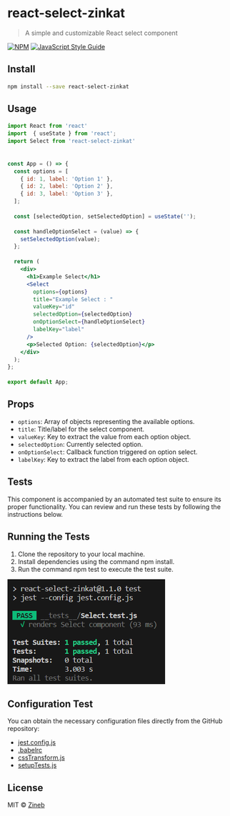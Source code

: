 # react-select-zinkat

> A simple and customizable React select component

[![NPM](https://img.shields.io/npm/v/react-select-zinkat.svg)](https://www.npmjs.com/package/react-select-zinkat) [![JavaScript Style Guide](https://img.shields.io/badge/code_style-standard-brightgreen.svg)](https://standardjs.com)

## Install

```bash
npm install --save react-select-zinkat
```

## Usage

```jsx
import React from 'react'
import  { useState } from 'react';
import Select from 'react-select-zinkat'


const App = () => {
  const options = [
    { id: 1, label: 'Option 1' },
    { id: 2, label: 'Option 2' },
    { id: 3, label: 'Option 3' },
  ];

  const [selectedOption, setSelectedOption] = useState('');

  const handleOptionSelect = (value) => {
    setSelectedOption(value);
  };

  return (
    <div>
      <h1>Example Select</h1>
      <Select
        options={options}
        title="Example Select : "
        valueKey="id"
        selectedOption={selectedOption}
        onOptionSelect={handleOptionSelect}
        labelKey="label"
      />
      <p>Selected Option: {selectedOption}</p>
    </div>
  );
};

export default App;
```
## Props

- `options`: Array of objects representing the available options.
- `title`: Title/label for the select component.
- `valueKey`: Key to extract the value from each option object.
- `selectedOption`: Currently selected option.
- `onOptionSelect`: Callback function triggered on option select.
- `labelKey`: Key to extract the label from each option object.

## Tests

This component is accompanied by an automated test suite to ensure its proper functionality. You can review and run these tests by following the instructions below.

## Running the Tests
1. Clone the repository to your local machine.
2. Install dependencies using the command npm install.
3. Run the command npm test to execute the test suite.

![Unit test](image.png)

## Configuration Test

You can obtain the necessary configuration files directly from the GitHub repository:

- [jest.config.js](https://github.com/zinkat/react-select-zinkat/blob/master/jest.config.js)
- [.babelrc](https://github.com/zinkat/react-select-zinkat/blob/master/.babelrc)
- [cssTransform.js](https://github.com/zinkat/react-select-zinkat/blob/master/cssTransform.js)
- [setupTests.js](https://github.com/zinkat/react-select-zinkat/blob/master/setupTests.js)


## License

MIT © [Zineb](https://github.com/https://github.com/zinkat/react-select-zinkat.git)
